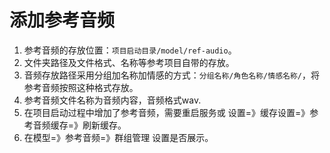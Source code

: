 # 添加参考音频

1. 参考音频的存放位置：`项目启动目录/model/ref-audio`。
2. 文件夹路径及文件格式、名称等参考项目自带的存放。
3. 音频存放路径采用分组加名称加情感的方式：`分组名称/角色名称/情感名称/`，将参考音频按照这种格式存放。
4. 参考音频文件名称为音频内容，音频格式wav.
5. 在项目启动过程中增加了参考音频，需要重启服务或 设置=》缓存设置=》参考音频缓存=》刷新缓存。
6. 在模型=》参考音频=》群组管理 设置是否展示。